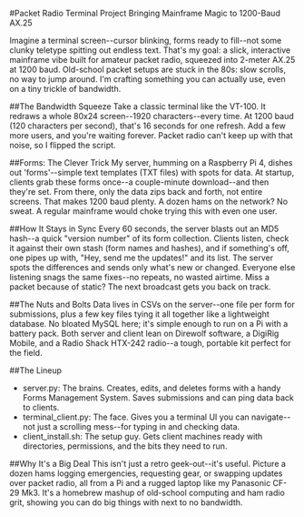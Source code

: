 #Packet Radio Terminal Project
Bringing Mainframe Magic to 1200-Baud AX.25

Imagine a terminal screen--cursor blinking, forms ready to fill--not some clunky teletype spitting out endless text. That's my goal: a slick, interactive mainframe vibe built for amateur packet radio, squeezed into 2-meter AX.25 at 1200 baud. Old-school packet setups are stuck in the 80s: slow scrolls, no way to jump around. I'm crafting something you can actually use, even on a tiny trickle of bandwidth.

##The Bandwidth Squeeze
Take a classic terminal like the VT-100. It redraws a whole 80x24 screen--1920 characters--every time. At 1200 baud (120 characters per second), that's 16 seconds for one refresh. Add a few more users, and you're waiting forever. Packet radio can't keep up with that noise, so I flipped the script.

##Forms: The Clever Trick
My server, humming on a Raspberry Pi 4, dishes out 'forms'--simple text templates (TXT files) with spots for data. At startup, clients grab these forms once--a couple-minute download--and then they're set. From there, only the data zips back and forth, not entire screens. That makes 1200 baud plenty. A dozen hams on the network? No sweat. A regular mainframe would choke trying this with even one user.

##How It Stays in Sync
Every 60 seconds, the server blasts out an MD5 hash--a quick "version number" of its form collection. Clients listen, check it against their own stash (form names and hashes), and if something's off, one pipes up with, "Hey, send me the updates!" and its list. The server spots the differences and sends only what's new or changed. Everyone else listening snags the same fixes--no repeats, no wasted airtime. Miss a packet because of static? The next broadcast gets you back on track.

##The Nuts and Bolts
Data lives in CSVs on the server--one file per form for submissions, plus a few key files tying it all together like a lightweight database. No bloated MySQL here; it's simple enough to run on a Pi with a battery pack. Both server and client lean on Direwolf software, a DigiRig Mobile, and a Radio Shack HTX-242 radio--a tough, portable kit perfect for the field.

##The Lineup
- server.py: The brains. Creates, edits, and deletes forms with a handy Forms Management System. Saves submissions and can ping data back to clients.
- terminal_client.py: The face. Gives you a terminal UI you can navigate--not just a scrolling mess--for typing in and checking data.
- client_install.sh: The setup guy. Gets client machines ready with directories, permissions, and the bits they need to run.

##Why It's a Big Deal
This isn't just a retro geek-out--it's useful. Picture a dozen hams logging emergencies, requesting gear, or swapping updates over packet radio, all from a Pi and a rugged laptop like my Panasonic CF-29 Mk3. It's a homebrew mashup of old-school computing and ham radio grit, showing you can do big things with next to no bandwidth.